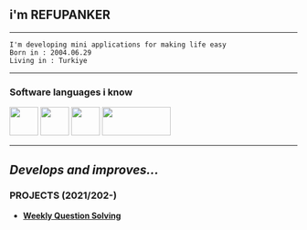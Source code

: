 ## i'm REFUPANKER
---
```
I'm developing mini applications for making life easy
Born in : 2004.06.29
Living in : Turkiye
``` 
---
###  Software languages i know 
<div>
<img width="50" height="50" src="https://static.cdnlogo.com/logos/c/27/c.svg"/>
<img width="50" height="50" src="https://freepikpsd.com/file/2019/10/java-logo-png-transparent-background-2-Transparent-Images.png"/>
<img width="50" height="50" src="https://brandslogos.com/wp-content/uploads/images/large/python-logo.png"/>
<img width="120" height="50" src="https://www.freepnglogos.com/uploads/html5-logo-png/html5-logo-best-web-design-psd-html-cms-development-ecommerce-6.png"/>
</div>

---
_Develops and improves..._
---
### PROJECTS (2021/202-)
- [**Weekly Question Solving**](https://WeeklyQuestionSolvingSite1.pactrefupanker.repl.co)
